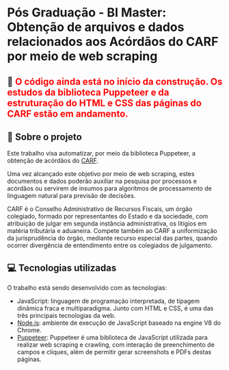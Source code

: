 # Pós Graduação - BI Master: Obtenção de arquivos e dados relacionados aos Acórdãos do CARF por meio de web scraping

## :construction: <span style="color: red"> O código ainda está no início da construção. Os estudos da biblioteca Puppeteer e da estruturação do HTML e CSS das páginas do CARF estão em andamento.</span>

## :rocket: Sobre o projeto

Este trabalho visa automatizar, por meio da biblioteca Puppeteer, a obtenção de acórdãos do [CARF](http://idg.carf.fazenda.gov.br/).

Uma vez alcançado este objetivo por meio de web scraping, estes documentos e dados poderão auxiliar na pesquisa por processos e acórdãos ou servirem de insumos para algoritmos de processamento de linguagem natural para previsão de decisões.

CARF é o Conselho Administrativo de Recursos Fiscais, um órgão colegiado, formado por representantes do Estado e da sociedade, com atribuição de julgar em segunda instância administrativa, os litígios em matéria tributária e aduaneira. Compete também ao CARF a uniformização da jurisprudência do órgão, mediante recurso especial das partes, quando ocorrer divergência de entendimento entre os colegiados de julgamento.

## :computer: Tecnologias utilizadas

O trabalho está sendo desenvolvido com as tecnologias:

- JavaScript: linguagem de programação interpretada, de tipagem dinâmica fraca e multiparadigma. Junto com HTML e CSS, é uma das três principais tecnologias da web.
- [Node.js](https://nodejs.org/): ambiente de execução de JavaScript baseado na engine V8 do Chrome.
- [Puppeteer](https://pptr.dev/): Puppeteer é uma biblioteca de JavaScript utilizada para realizar web scraping e crawling, com interação de preenchimento de campos e cliques, além de permitir gerar screenshots e PDFs destas páginas.
